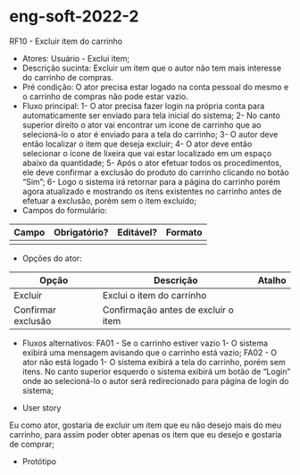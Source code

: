 # eng-soft-2022-2
RF10 - Excluir item do carrinho

- Atores:
Usuário - Exclui item;
- Descrição sucinta:
Excluir um item que o autor não tem mais interesse do carrinho de compras.
- Pré condição:
O ator precisa estar logado na conta pessoal do mesmo e o carrinho de compras não pode estar vazio.
- Fluxo principal:
	1- O ator precisa fazer login na própria conta para automaticamente ser enviado para tela inicial do sistema;
	2- No canto superior direito o ator vai encontrar um ícone de carrinho que ao selecioná-lo o ator é enviado para a tela do carrinho;
	3- O autor deve então localizar o item que deseja excluir;
	4- O ator deve então selecionar o ícone de lixeira que vai estar localizado em um espaço abaixo da quantidade;
	5- Após o ator efetuar todos os procedimentos, ele deve confirmar a exclusão do produto do carrinho clicando no botão “Sim”;
	6- Logo o sistema irá retornar para a página do carrinho porém agora atualizado e mostrando os itens existentes no carrinho antes de efetuar a exclusão, porém sem o item excluído;
- Campos do formulário:

|Campo|Obrigatório?|Editável?|Formato|
|---|---|---|---|
|||||

- Opções do ator:

|Opção|Descrição|Atalho|
|---|---|---|
|Excluir|Exclui o item do carrinho||
|Confirmar exclusão|Confirmação antes de excluir o item||

- Fluxos alternativos:
FA01 - Se o carrinho estiver vazio 
	1- O sistema exibirá uma mensagem avisando que o carrinho está vazio;
FA02 - O ator não está logado
	1- O sistema exibirá a tela do carrinho, porém sem itens. No canto superior esquerdo o sistema exibirá um botão de “Login” onde ao selecioná-lo o autor será redirecionado para página de login do sistema;

- User story

Eu como ator, gostaria de excluir um item que eu não desejo mais do meu carrinho, para assim poder obter apenas os item que eu desejo e gostaria de comprar;

- Protótipo
